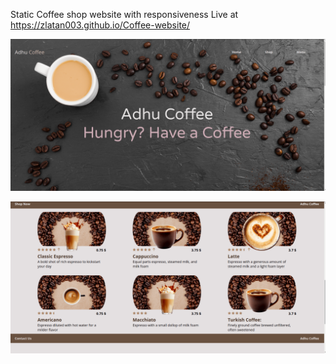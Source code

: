 Static Coffee shop website with responsiveness  Live at https://zlatan003.github.io/Coffee-website/

![alt text](images/image.png)

![alt text](images/image-1.png)
